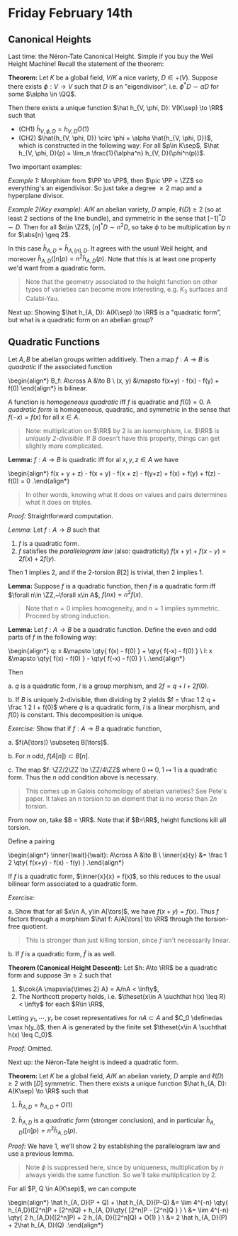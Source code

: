 # Friday February 14th

## Canonical Heights

Last time: the Néron-Tate Canonical Height.
Simple if you buy the Weil Height Machine!
Recall the statement of the theorem:

**Theorem:**
Let $K$ be a global field, $V/K$ a nice variety, $D\in \div(V)$.
Suppose there exists $\phi:V \to V$ such that $D$ is an "eigendivisor", i.e. $\phi^* D \sim \alpha D$ for some $\alpha \in \QQ$.

Then there exists a unique function $\hat h_{V, \phi, D}: V(K\sep) \to \RR$ such that

- (CH1) $\hat h_{V, \phi, D} = h_{V, D}  O(1)$
- (CH2) $\hat{h_{V, \phi, D}} \circ \phi = \alpha \hat{h_{V, \phi, D}}$, which is constructed in the following way:
  For all $p\in K\sep$, $\hat h_{V, \phi, D}(p) = \lim_n \frac{1}{\alpha^n} h_{V, D}(\phi^n(p))$.


Two important examples:

*Example 1:*
Morphism from $\PP \to \PP$, then $\pic \PP = \ZZ$ so everything's an eigendivisor.
So just take a degree $\geq 2$ map and a hyperplane divisor.

*Example 2(Key example):*
$A/K$ an abelian variety, $D$ ample, $\ell(D) \geq 2$ (so at least 2 sections of the line bundle), and symmetric in the sense that $[-1]^* D \sim D$.
Then for all $n\in \ZZ$, $[n]^* D \sim n^2 D$, so take $\phi$ to be multiplication by $n$ for $\abs{n} \geq 2$.

In this case $\hat h_{A, D} = \hat h_{A, [n], D}$.
It agrees with the usual Weil height, and moreover $\hat h_{A, D}([n]p) = n^2 \hat h_{A, D}(p)$.
Note that this is at least one property we'd want from a quadratic form.

> Note that the geometry associated to the height function on other types of varieties can become more interesting, e.g. $K_3$ surfaces and Calabi-Yau.

Next up:
Showing $\hat h_{A, D}: A(K\sep) \to \RR$ is a "quadratic form", but what is a quadratic form on an abelian group?

## Quadratic Functions

Let $A, B$ be abelian groups written additively.
Then a map $f: A\to B$ is *quadratic* if the associated function 

\begin{align*}
B_f: A\cross A &\to B \\
(x, y) &\mapsto f(x+y) - f(x) - f(y) + f(0)
\end{align*}
is bilinear.

A function is *homogeneous quadratic* iff $f$ is quadratic and $f(0)= 0$.
A *quadratic form* is homogeneous, quadratic, and symmetric in the sense that $f(-x) = f(x)$ for all $x\in A$.

> Note: multiplication on $\RR$ by 2 is an isomorphism, i.e. $\RR$ is *uniquely 2-divisible*. 
> If $B$ doesn't have this property, things can get slightly more complicated.

**Lemma:**
$f: A\to B$ is quadratic iff for al $x, y, z\in A$ we have

\begin{align*}
f(x + y + z) - f(x + y) - f(x + z) - f(y+z) + f(x) + f(y) + f(z) - f(0) = 0
.\end{align*}

> In other words, knowing what it does on values and pairs determines what it does on triples.

*Proof:*
Straightforward computation.

*Lemma:*
Let $f:A\to B$ such that

1. $f$ is a quadratic form.
2. $f$ satisfies the *parallelogram law* (also: quadraticity) $f(x + y) + f(x-y) = 2f(x) + 2f(y)$.

Then 1 implies 2, and if the 2-torsion $B[2]$ is trivial, then 2 implies 1.

**Lemma:**
Suppose $f$ is a quadratic function, then $f$ is a quadratic form iff $\forall n\in \ZZ,~\forall x\in A$, $f(nx) = n^2f(x)$.

> Note that $n=0$ implies homogeneity, and $n=1$ implies symmetric.
> Proceed by strong induction.

**Lemma:**
Let $f: A\to B$ be a quadratic function.
Define the even and odd parts of $f$ in the following way:

\begin{align*}
q: x &\mapsto \qty{ f(x) - f(0) } + \qty{ f(-x) - f(0)  } \\
l: x &\mapsto \qty{ f(x) - f(0) } - \qty{ f(-x) - f(0)  } \\
.\end{align*}

Then 

a. $q$ is a quadratic form, $l$ is a group morphism, and $2f = q + l + 2f(0)$.

b. If $B$ is uniquely 2-divisible, then dividing by 2 yields $f = \frac 1 2 q + \frac 1 2 l + f(0)$ where $q$ is a quadratic form, $l$ is a linear morphism, and $f(0)$ is constant.
  This decomposition is unique.

*Exercise:*
Show that if $f: A\to B$ a quadratic function,

a. $f(A[\tors]) \subseteq B[\tors]$.

b. For $n$ odd, $f(A[n]) \subset B[n]$.

c. The map $f: \ZZ/2\ZZ \to \ZZ/4\ZZ$ where $0\mapsto 0, 1\mapsto 1$ is a quadratic form.
  Thus the $n$ odd condition above is necessary.

> This comes up in Galois cohomology of abelian varieties? See Pete's paper.
> It takes an $n$ torsion to an element that is no worse than $2n$ torsion.


From now on, take $B = \RR$.
Note that if $B=\RR$, height functions kill all torsion.

Define a pairing

\begin{align*}
\inner{\wait}{\wait}: A\cross A &\to B \\
\inner{x}{y} &= \frac 1 2 \qty{ f(x+y) - f(x) - f(y)  }
.\end{align*}

If $f$ is a quadratic form, $\inner{x}{x} = f(x)$, so this reduces to the usual bilinear form associated to a quadratic form.

*Exercise:*

a. Show that for all $x\in A, y\in A[\tors]$, we have $f(x+y) = f(x)$.
  Thus $f$ factors through a morphism $\hat f: A/A[\tors] \to \RR$ through the torsion-free quotient.

> This is stronger than just killing torsion, since $f$ isn't necessarily linear.

b. If $f$ is a quadratic form, $\hat f$ is as well.

**Theorem (Canonical Height Descent):**
Let $h: A\to \RR$ be a quadratic form and suppose $\exists n\geq 2$ such that 

1. $\cok{A \mapsvia{\times 2} A} = A/nA < \infty$,
2. The Northcott property holds, i.e. $\theset{x\in A \suchthat h(x) \leq R} < \infty$ for each $R\in \RR$,

Letting $y_1, \cdots, y_r$ be coset representatives for $nA \subset A$ and $C_0 \definedas \max h(y_i)$, then $A$ is generated by the finite set $\theset{x\in A \suchthat h(x) \leq C_0}$.

*Proof:*
Omitted.

Next up: the Néron-Tate height is indeed a quadratic form.

**Theorem:**
Let $K$ be a global field, $A/K$ an abelian variety, $D$ ample and $\ell(D) \geq 2$ with $[D]$ symmetric.
Then there exists a unique function $\hat h_{A, D}: A(K\sep) \to \RR$ such that

1. $\hat h_{A, D} = h_{A, D} + O(1)$

2. $\hat h_{A, D}$ is a *quadratic form* (stronger conclusion), and in particular $\hat h_{A, D}([n]p) = n^2 \hat h_{A, D}(p)$.

*Proof:*
We have 1, we'll show 2 by establishing the parallelogram law and use a previous lemma.

> Note $\phi$ is suppressed here, since by uniqueness, multiplication by $n$ always yields the same function. So we'll take multiplication by 2.

For all $P, Q \in A(K\sep)$, we can compute

\begin{align*}
\hat h_{A, D}(P + Q) + \hat h_{A, D}(P-Q) 
&=
\lim 4^{-n} \qty{ h_{A,D}([2^n]P + [2^n]Q) + h_{A, D}\qty{ [2^n]P - [2^n]Q  }  } \\
&=
\lim 4^{-n} \qty{ 2 h_{A,D}([2^n]P) + 2 h_{A, D}([2^n]Q) + O(1) } \\
&=
2 \hat h_{A, D}(P) + 2\hat h_{A, D}(Q)
.\end{align*}
